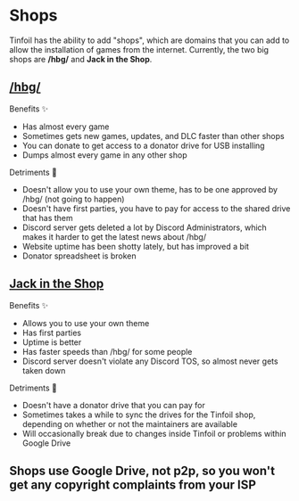 # Shops

Tinfoil has the ability to add "shops", which are domains that you can add to allow the installation of games from the internet. Currently, the two big shops are **/hbg/** and **Jack in the Shop**.

## [/hbg/](https://hbgshop.ga/main.html)

Benefits ✨

* Has almost every game
* Sometimes gets new games, updates, and DLC faster than other shops
* You can donate to get access to a donator drive for USB installing
* Dumps almost every game in any other shop

Detriments 📛

* Doesn't allow you to use your own theme, has to be one approved by /hbg/ (not going to happen)
* Doesn't have first parties, you have to pay for access to the shared drive that has them
* Discord server gets deleted a lot by Discord Administrators, which makes it harder to get the latest news about /hbg/
* Website uptime has been shotty lately, but has improved a bit
* Donator spreadsheet is broken

## [Jack in the Shop](https://jits.cc)

Benefits ✨

* Allows you to use your own theme
* Has first parties
* Uptime is better
* Has faster speeds than /hbg/ for some people
* Discord server doesn't violate any Discord TOS, so almost never gets taken down

Detriments 📛

* Doesn't have a donator drive that you can pay for
* Sometimes takes a while to sync the drives for the Tinfoil shop, depending on whether or not the maintainers are available
* Will occasionally break due to changes inside Tinfoil or problems within Google Drive
##
## Shops use Google Drive, not p2p, so you won't get any copyright complaints from your ISP
